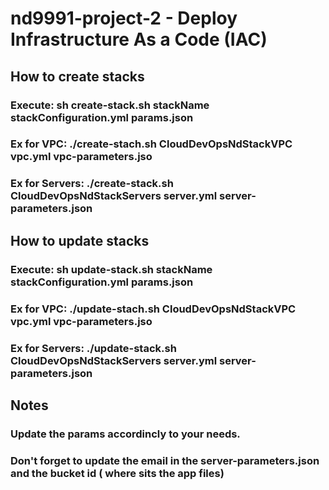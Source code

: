 # nd9991-project-2 - Deploy Infrastructure As a Code (IAC)

## How to create stacks

### Execute: sh create-stack.sh stackName stackConfiguration.yml params.json
### Ex for VPC: ./create-stach.sh CloudDevOpsNdStackVPC vpc.yml vpc-parameters.jso
### Ex for Servers: ./create-stack.sh CloudDevOpsNdStackServers server.yml server-parameters.json

## How to update stacks

### Execute: sh update-stack.sh stackName stackConfiguration.yml params.json
### Ex for VPC: ./update-stach.sh CloudDevOpsNdStackVPC vpc.yml vpc-parameters.jso
### Ex for Servers: ./update-stack.sh CloudDevOpsNdStackServers server.yml server-parameters.json

## Notes

### Update the params accordincly to your needs. 
### Don't forget to update the email in the server-parameters.json and the bucket id ( where sits the app files)

